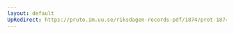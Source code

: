 ```yaml
---
layout: default
UpRedirect: https://pruto.im.uu.se/riksdagen-records-pdf/1874/prot-1874--ak--422/prot-1874--ak--422_009.pdf
---
```

